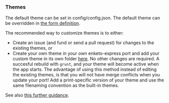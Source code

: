 ### Themes

The default theme can be set in config/config.json. The default theme can be overridden in [the form definition](http://xlsform.org/#grid).

The recommended way to customize themes is to either:

 * Create an issue (and fund or send a pull request) for changes to the existing themes, or
 * Create your own theme in your own enketo-express port and add your custom theme in its own folder [here](https://github.com/enketo/enketo-express/blob/master/app/views/styles). No other changes are required. A succesful rebuild with `grunt`, and your theme will become active when the app starts. The advantage of using this method instead of editing the existing themes, is that you will not have merge conflicts when you update your port! Add a print-specific version of your theme and use the same filenaming convention as the built-in themes.

 See also [this further guidance](https://enketo.github.io/enketo-core/tutorial-20-development.html#notes-for-css-developers).
